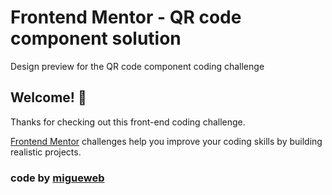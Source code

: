 # Frontend Mentor - QR code component solution

Design preview for the QR code component coding challenge
## Welcome! 👋

Thanks for checking out this front-end coding challenge.

[Frontend Mentor](https://www.frontendmentor.io) challenges help you improve your coding skills by building realistic projects.

### code by [migueweb](https://github.com/migueweb) 


